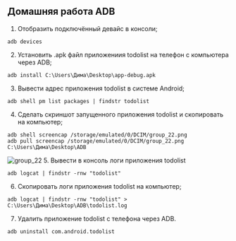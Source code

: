 ## Домашняя работа ADB
1. Отобразить подключённый девайс в консоли; 
```	
adb devices
```	
2. Установить .apk файл приложениия todolist на телефон с компьютера через ADB; 
```
adb install C:\Users\Дима\Desktop\app-debug.apk
```
3. Вывести адрес приложения todolist в системе Android; 
```
adb shell pm list packages | findstr todolist
```
4. Сделать скриншот запущенного приложения todolist и скопировать на компьютер;
```
adb shell screencap /storage/emulated/0/DCIM/group_22.png 
adb pull screencap /storage/emulated/0/DCIM/group_22.png C:\Users\Дима\Desktop\ADB
```
![group_22](https://user-images.githubusercontent.com/88891623/138937823-dacff580-6823-4f32-b36b-abce59d3bc8e.png)
5. Вывести в консоль логи приложения todolist
```
adb logcat | findstr -rnw "todolist"
```
6. Скопировать логи приложения todolist на компьютер;
```
adb logcat | findstr -rnw "todolist" > C:\Users\Дима\Desktop\ADB\todolist.log	
```
7. Удалить приложение todolist с телефона через ADB. 
```
adb uninstall com.android.todolist
```
